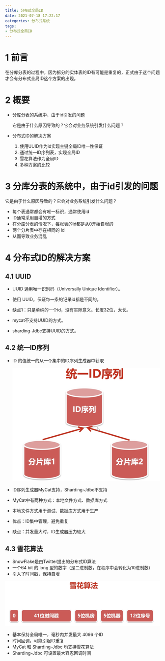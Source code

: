 ```yaml
---
title: 分布式全局ID
date: 2021-07-18 17:22:17
categories: 分布式系统
tags:
- 分布式全局ID
---
```


# 1 前言

在分库分表的过程中，因为拆分的实体表的ID有可能是重复的，正式由于这个问题才会有分布式全局ID这个方案的出现。

<!-- more -->

# 2 概要

- 分库分表的系统中，由于id引发的问题

  它是由于什么原因导致的？它会对业务系统引发什么问题？

- 分布式ID的解决方案

  1. 使用UUID作为id实现主键全局ID唯一性保证
  2. 通过统一ID序列表，实现全局ID
  3. 雪花算法作为全局ID
  4. 多种方案的比较

# 3 分库分表的系统中，由于id引发的问题

它是由于什么原因导致的？它会对业务系统引发什么问题？

- 每个表通常都会有唯一标识，通常使用id
- ID通常采用自增的方式
- 在分库分表的情况下，每张表的id都是从0开始自增的
- 两个分片表中存在相同的 id
- 从而导致业务混乱

# 4 分布式ID的解决方案

## 4.1 UUID 

- UUID 通用唯一识别码（Universally Unique Identifier）。

- 使用 UUID，保证每一条的记录id都是不同的。

- 缺点1：只是单纯的一个id，没有实际意义。长度32位，太长。
- mycat不支持UUID的方式。
- sharding-Jdbc支持UUID的方式。

## 4.2 统一ID序列

- ID 的值统一的从一个集中的ID序列生成器中获取

  ![](https://raw.githubusercontent.com/littlefxc/littlefxc.github.io/images/images/bH5oQj-20210718211022587.png)

- ID序列生成器MyCat支持，Sharding-Jdbc不支持
- MyCat中有两种方式：本地文件方式、数据库方式
- 本地文件方式用于测试、数据库方式用于生产
- 优点：ID集中管理，避免重复
- 缺点：并发量大时，ID生成器压力较大

## 4.3 雪花算法

- SnowFlake是由Twitter提出的分布式ID算法
- 一个64 bit 的 long 型的数字（是二进制数，在程序中会转化为10进制数）
- 引入了时间戳，保持自增

![](https://raw.githubusercontent.com/littlefxc/littlefxc.github.io/images/images/ZvQWuo.png)

- 基本保持全局唯一，毫秒内并发最大 4096 个ID
- 时间回调，可能引起ID重复
- MyCat 和 Sharding-Jdbc 均支持雪花算法
- Sharding-Jdbc 可设置最大容忍回调时间
